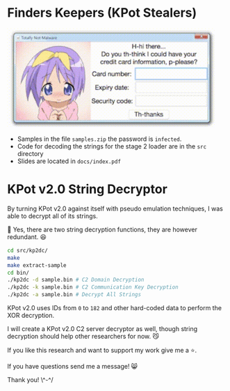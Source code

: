 # Finders Keepers (KPot Stealers)

![anime credit card](docs/img/anime-credit-card.gif)

- Samples in the file `samples.zip` the password is `infected`.
- Code for decoding the strings for the stage 2 loader are in the `src` directory
- Slides are located in `docs/index.pdf`

# KPot v2.0 String Decryptor

By turning KPot v2.0 against itself with pseudo emulation techniques, I was able to decrypt all of its strings.

:notebook: Yes, there are two string decryption functions, they are however redundant. :laughing:

```bash
cd src/kp2dc/
make
make extract-sample
cd bin/
./kp2dc -d sample.bin # C2 Domain Decryption
./kp2dc -k sample.bin # C2 Communication Key Decryption
./kp2dc -a sample.bin # Decrypt All Strings
```

KPot v2.0 uses IDs from `0` to `182` and other hard-coded data to perform the XOR decryption.

I will create a KPot v2.0 C2 server decryptor as well, though string decryption should help other researchers for now. :smirk_cat:

If you like this research and want to support my work give me a :star:.

If you have questions send me a message! :smile_cat:

Thank you! \\^-^/

